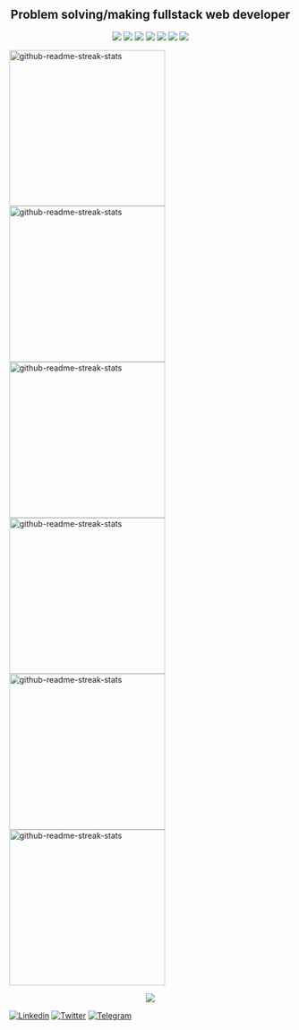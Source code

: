 <h2 align='center' color='#25292e'>Problem solving/making fullstack web developer</h2>
<p align='center'>
    <img src="https://img.shields.io/badge/HTML5-E34F26?style=for-the-badge&logo=html5&logoColor=white&color=242d2d" />
    <img src="https://img.shields.io/badge/CSS3-1572B6?style=for-the-badge&logo=css3&logoColor=white&color=242d2d" />
    <img src="https://img.shields.io/badge/TypeScript-007ACC?style=for-the-badge&logo=typescript&logoColor=white&color=242d2d" />
    <img src="https://img.shields.io/badge/React-20232A?style=for-the-badge&logo=react&logoColor=white&color=242d2d" />
    <img src="https://img.shields.io/badge/next.js-000000?style=for-the-badge&logo=nextdotjs&logoColor=white&color=242d2d" /> 
    <img src="https://img.shields.io/badge/Node.js-339933?style=for-the-badge&logo=nodedotjs&logoColor=white&color=242d2d" />
    <img src="https://img.shields.io/static/v1?style=for-the-badge&message=NestJS&logo=nestjs&labelColor=242d2d&logoColor=white&color=242d2d&label=%20" />
  </div>
</p>

<p align='left'>
    <img width="278" src="https://denvercoder1-github-readme-stats.vercel.app/api/pin/?username=wavilikhin&repo=code-meter&theme=react&bg_color=white&title_color=336fe0&icon_color=F8D866&border_radius=5&border_color=454545&text_color=454545&show_icons=false" alt="github-readme-streak-stats">
    <img width="278" src="https://denvercoder1-github-readme-stats.vercel.app/api/pin/?username=wavilikhin&repo=time-tracker-front&theme=react&bg_color=white&title_color=336fe0&icon_color=F8D866&show_icons=false&border_color=454545&text_color=454545" alt="github-readme-streak-stats">
    <img width="278" src="https://denvercoder1-github-readme-stats.vercel.app/api/pin/?username=wavilikhin&repo=time-tracker-back&theme=react&bg_color=white&title_color=336fe0&icon_color=F8D866&show_icons=false&border_color=454545&text_color=454545" alt="github-readme-streak-stats">
    <img width="278" src="https://denvercoder1-github-readme-stats.vercel.app/api/pin/?username=wavilikhin&repo=top-courses-ui&theme=react&bg_color=white&title_color=336fe0&icon_color=F8D866&show_icons=false&border_color=454545&text_color=454545" alt="github-readme-streak-stats">
    <img width="278" src="https://denvercoder1-github-readme-stats.vercel.app/api/pin/?username=wavilikhin&repo=top-courses-api&theme=react&bg_color=white&title_color=336fe0&icon_color=F8D866&show_icons=false&border_color=454545&text_color=454545" alt="github-readme-streak-stats">
    <img width="278" src="https://denvercoder1-github-readme-stats.vercel.app/api/pin/?username=wavilikhin&repo=blog&theme=react&bg_color=white&title_color=336fe0&icon_color=F8D866&show_icons=false&border_color=454545&text_color=454545" alt="github-readme-streak-stats">
</p>

<p align='center'>
    <img src='https://github-readme-streak-stats.herokuapp.com?user=wavilikhin&theme=github-light&hide_border=true&date_format=M%20j%5B%2C%20Y%5D'/>
</p>
<!-- 
<p align='left'>
<img align="center" src="https://github-readme-stats.vercel.app/api?username=wavilikhin&show_icons=true&include_all_commits=true&hide_border=true&theme=github_light" alt="My github stats" /> 

<img align="center" src="https://github-readme-stats.vercel.app/api/top-langs/?username=wavilikhin&layout=compact&hide_border=true&theme=github_light" />
<p/> -->



[<img alt="Linkedin" align='center' src="https://img.shields.io/static/v1?style=for-the-badge&message=LinkedIn&logo=linkedin&labelColor=blue&logoColor=white&color=blue&label=%20" />](https://www.linkedin.com/in/vladislav-vavilikhin-12b94a199/)
[<img alt="Twitter" align='center' src="https://img.shields.io/badge/twitter-%231DA1F2.svg?&style=for-the-badge&logo=twitter&logoColor=white" />](https://twitter.com/wavilikhin)
[<img alt="Telegram" align='center' src="https://img.shields.io/static/v1?style=for-the-badge&message=Telegram&logo=telegram&labelColor=blue&logoColor=white&color=blue&label=%20" />](https://www.t.me/wavilikhin)

